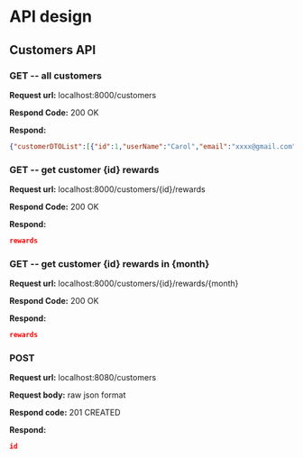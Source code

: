 # API design

## Customers API

### GET -- all customers

**Request url:** localhost:8000/customers

**Respond Code:** 200 OK

**Respond:**
```json
{"customerDTOList":[{"id":1,"userName":"Carol","email":"xxxx@gmail.com","rewards":0.0},{"id":2,"userName":"Nate","email":"xxxx@gmail.com","rewards":1.0}]]}
```

### GET --  get customer {id} rewards

**Request url:** localhost:8000/customers/{id}/rewards

**Respond Code:** 200 OK

**Respond:**
```json
rewards
```

### GET --  get customer {id} rewards in {month}

**Request url:** localhost:8000/customers/{id}/rewards/{month}

**Respond Code:** 200 OK

**Respond:**
```json
rewards
```


### POST

**Request url:** localhost:8080/customers

**Request body:** raw json format

**Respond code:** 201 CREATED

**Respond:**
```json
id 
```

